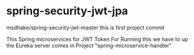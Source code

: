 # spring-security-jwt-jpa
msdhake/spring-security-jwt-master this is first project commit

This Spring microservices for JWT Token 
For Running this we have to up the Eureka server 
comes in Project "spring-microservice-handler"
